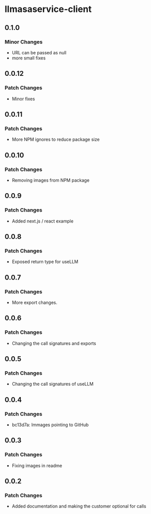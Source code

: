 # llmasaservice-client

## 0.1.0

### Minor Changes

- URL can be passed as null
- more small fixes

## 0.0.12

### Patch Changes

- Minor fixes

## 0.0.11

### Patch Changes

- More NPM ignores to reduce package size

## 0.0.10

### Patch Changes

- Removing images from NPM package

## 0.0.9

### Patch Changes

- Added next.js / react example

## 0.0.8

### Patch Changes

- Exposed return type for useLLM

## 0.0.7

### Patch Changes

- More export changes.

## 0.0.6

### Patch Changes

- Changing the call signatures and exports

## 0.0.5

### Patch Changes

- Changing the call signatures of useLLM

## 0.0.4

### Patch Changes

- bc13d7a: Immages pointing to GitHub

## 0.0.3

### Patch Changes

- Fixing images in readme

## 0.0.2

### Patch Changes

- Added documentation and making the customer optional for calls
